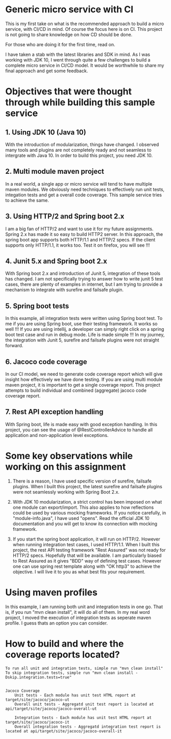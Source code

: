 # Generic micro service with CI

This is my first take on what is the recommended approach to build a micro service, with CI/CD in mind. Of course the focus here is on CI. This project is not going to share knowledge on how CD should be done.

For those who are doing it for the first time, read on.

I have taken a stab with the latest libraries and SDK in mind.
As I was working with JDK 10, I went through quite a few challenges to build a complete micro service in CI/CD model.
It would be worthwhile to share my final approach and get some feedback.

# Objectives that were thought through while building this sample service

## 1. Using JDK 10 (Java 10)

With the introduction of modularization, things have changed. I observed many tools and plugins are not completely ready and not seamless to intergrate with Java 10.
In order to build this project, you need JDK 10.

## 2. Multi module maven project

In a real world, a single app or micro service will tend to have multiple maven modules.
We obviously need techniques to effectively run unit tests, integation tests and get a overall code coverage.
This sample service tries to achieve the same.

## 3. Using HTTP/2 and Spring boot 2.x

I am a big fan of HTTP/2 and want to use it for my future assignments. Spring 2.x has made it so easy to build HTTP2 server.
In this approach, the spring boot app supports both HTTP/1.1 and HTTP/2 specs.
If the client supports only HTTP/1.1, it works too. Test it on firefox, you will see !!!

## 4. Junit 5.x and Spring boot 2.x

With Spring boot 2.x and introduction of Junit 5, integration of these tools has changed.
I am not specifically trying to answer how to write junit 5 test cases, there are plenty of examples in internet, 
but I am trying to provide a mechanism to integrate with surefire and failsafe plugin.

## 5. Spring boot tests

In this example, all integration tests were written using Spring boot test.
To me if you are using Spring boot, use their testing framework. It works so well !!!
If you are using intellij, a developer can simply right click on a spring boot test case and run in debug mode. Life is made simple !!!
In my journey, the integration with Junit 5, surefire and failsafe plugins were not straight forward.

## 6. Jacoco code coverage

In our CI model, we need to generate code coverage report which will give insight how effectively we have done testing.
If you are using multi module maven project, it is important to get a single coverage report.
This project attempts to build individual and combined (aggregate) jacoco code coverage report.

## 7. Rest API exception handling

With Spring boot, life is made easy with good exception handling. In this project, you can see the usage of @RestControllerAdvice to handle all application and non-application level exceptions. 

# Some key observations while working on this assignment

1. There is a reason, I have used specific version of surefire, failsafe plugins. 
When I built this project, the latest surefire and failsafe plugins were not seamlessly working with Spring Boot 2.x.

2. With JDK 10 modularization, a strict control has been imposed on what one module can export/import. 
This also applies to how reflections could be used by various mocking frameworks. If you notice carefully, in "module-info.java", I have used "opens". 
Read the official JDK 10 documentation and you will get to know its connection with mocking framework. 

3. If you start the spring boot application, it will run on HTTP/2. However when running integration test cases, I used HTTP/1.1.
When I built this project, the rest API testing framework "Rest Assured" was not ready for HTTP/2 specs. Hopefully that will be available.
I am particularly biased to Rest Assured as it gives "BDD" way of defining test cases. 
However one can use spring rest template along with "OK http3" to achieve the objective. I will live it to you as what best fits your requirement.

# Using maven profiles

In this example, I am running both unit and integration tests in one go. That is, if you run "mvn clean install", it will do all of them.
In my real word project, I moved the execution of integration tests as seperate maven profile. I guess thats an option you can consider.

# How to build and where the coverage reports located?

    To run all unit and integration tests, simple run "mvn clean install"
    To skip integration tests, simple run "mvn clean install -Dskip.integration.tests=true"
    

    Jacoco Coverage
        Unit tests - Each module has unit test HTML report at target/site/jacoco/jacoco-ut
        Overall unit tests - Aggregatd unit test report is located at api/target/site/jacoco/jacoco-overall-ut

        Integration tests - Each module has unit test HTML report at target/site/jacoco/jacoco-it
        Overall integration tests - Aggregatd integration test report is located at api/target/site/jacoco/jacoco-overall-it